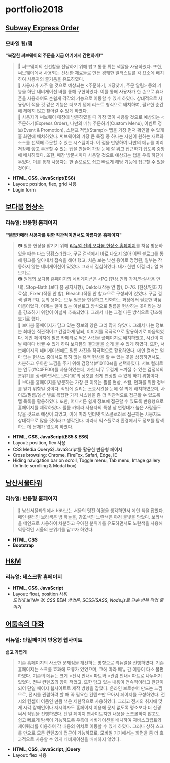 # portfolio2018
## [Subway Express Order](https://yeolire.github.io/portfolio2018/subwayExpressOrder)
### 모바일 웹/앱
**"복잡한 써브웨이의 주문을 지금 여기에서 간편하게!"**  
  >🥑 써브웨이의 신선함을 전달하기 위해 밝고 통통 튀는 색깔을 사용하였다. 또한, 써브웨이에서 사용되는 신선한 재료들로 만든 경쾌한 일러스트를 각 요소에 배치하여 사용자의 즐거움을 유도하였다.  
  >🥒 사용자가 자주 쓸 것으로 예상되는 <주문하기, 매장찾기, 주문 알림> 등의 기능을 하단 네비게이션 바를 통해 구현하였다. 이를 통해 사용자가 한 손으로 휴대폰을 사용하여도 손쉽게 각각의 기능으로 이동할 수 있게 하였다. 상대적으로 사용량이 적을 것 같은 기능은 더보기 탭에 리스트 형식으로 배치하여, 필요한 순간에 헤메지 않고 찾아갈 수 있게 하였다.  
  >🥦 사용자가 써브웨이 매장에 방문하였을 때 가장 많이 사용할 것으로 예상되는 <주문하기(Express Order), 나만의 메뉴 주문하기(Custom Menu), 이벤트 정보(Event & Promotion), 스탬프 적립(Stamp)> 탭을 가장 먼저 확인할 수 있게 홈 화면에 배치하였다. 써브웨이의 가장 큰 특징 중 하나는 자신이 원하는 재료와 소스를 선택해 주문할 수 있는 시스템이다. 이 점을 반영하여 나만의 메뉴를 미리 저장해 놓고 주문할 수 있는 <Custom Menu> 탭을 만들어 가장 눈에 잘 뛰고 접근하기 쉽도록 중앙에 배치하였다. 또한, 매장 방문시마다 사용할 것으로 예상되는 <Stamp> 탭을 우측 하단에 두었다. 이를 통해 사용자는 한 손으로도 쉽고 빠르게 해당 기능에 접근할 수 있을 것이다.
- **HTML**, **CSS**, **JavaScript(ES6)**  
- Layout: position, flex, grid 사용  
- Login form  



## [보다봄 현상소](https://yeolire.github.io/portfolio2018/bodabom)
### 리뉴얼: 반응형 홈페이지
**"필름카메라 사용자를 위한 직관적이면서도 아름다운 홈페이지"**
  >📷 필름 현상을 맡기기 위해 [리뉴얼 전의 보다봄 현상소 홈페이지](http://www.bodabom.com)를 처음 방문하였을 때는 다소 당황스러웠다. 구글 검색에서 바로 나오지 않아 어떤 블로그를 통해 링크를 알아내서 접속을 해야 했고, 처음 보는 낯선 용어로 명명된, 일부는 작동하지 않는 네비게이션이 있었다. 그래서 결심하였다. 내가 한번 이걸 리뉴얼 해보기로.  
  >📷 원래의 보다봄 홈페이지의 네비게이션은 <PQ.(현상.인화 가격/암실사용 안내), Stop-Bath.(보다 봄 공지사항), Dektol.(작동 안 함), D-76. (현상/인화 자료실), Fixer.(작동 안 함), Bleach.(작동 안 함)>으로 구성되어 있었다. 구글 검색 결과 PQ. 등의 용어는 모두 필름을 현상하고 인화하는 과정에서 필요한 약품 이름이었다. 이제는 얼마 없는 아날로그 방식으로 필름을 현상하는 곳이라는 것을 강조하기 위함이 아닐까 추측되었다. 그래서 나는 그걸 다른 방식으로 강조해보기로 했다.  
  > 📸 보다봄 홈페이지가 담고 있는 정보의 양은 그리 많지 않았다. 그래서 나는 정보는 최대한 직관적이고 간결하게 담되, 이미지를 적극적으로 활용하기로 마음먹었다. 메인 페이지에 필름 카메라로 찍은 사진을 풀페이지로 배치하였고, 시간이 지날 때마다 바뀔 수 있게 하여 보다봄의 결과물을 쉽게 볼 수 있게 하였다. 또한, 서브페이지의 네비게이션에도 필름 사진을 적극적으로 활용하였다. 메인 컬러는 얼마 없는 현상소 중에서도 특히 없는 흑백 현상을 할 수 있는 곳을 상징하면서도, 차분하고 우아한 느낌을 주기 위해 검정색(#10110e)을 선택하였다. 서브 컬러로는 연두(#C4FF00)를 사용하였는데, 자칫 너무 무겁게 느껴질 수 있는 검정색의 분위기를 상쇄하면서도 보다'봄'의 상호를 쉽게 연상할 수 있게 하기 위함이다.  
  > 📸 보다봄 홈페이지를 방문하는 가장 큰 이유는 필름 현상, 스캔, 인화를 위한 정보를 얻기 위함일 것이다. 작업에 걸리는 소요시간을 눈에 잘 띄게 배치하였으며, 사이즈/필름/옵션 별로 복잡한 가격 시스템을 좀 더 직관적으로 접근할 수 있도록 탭 목록을 활용하였다. 또한, 어디서든 쉽게 정보에 접근할 수 있도록 반응형으로 홈페이지를 제작하였다. 필름 카메라 사용자의 특성 상 연령대가 높은 사람들도 많을 것으로 예상이 되었고, 이에 따라 인터넷 익스플로러로 접근하는 사용자도 상대적으로 많을 것이라고 생각된다. 따라서 익스플로러 환경에서도 정보를 탐색하는 데 문제가 없도록 하였다.
- **HTML**, **CSS**, **JavaScript(ES5 & ES6)**  
- Layout: position, flex 사용  
- CSS Media Query와 JavaScript를 활용한 반응형 페이지
- Cross browsing: Chrome, FireFox, Safari, Edge, IE
- Hiding navigation bar on scroll, Toggle menu, Tab menu, Image gallery (Infinite scrolling & Modal box)  


## [남산서울타워](https://yeolire.github.io/portfolio2018/NamsanSeoulTower)
### 리뉴얼: 반응형 홈페이지
>  🚡 남산서울타워에서 바라보는 서울의 멋진 야경을 생각하면서 메인 색을 잡았다. 메인 컬러인 보라색은 밤 하늘을, 강조색인 노란색은 야경 불빛을 담았다. 보라색을 메인으로 사용하여 차분하고 우아한 분위기를 유도하면서도 노란색을 사용해 역동적인 서울의 분위기를 담고자 하였다.
- **HTML**, **CSS**  
- **Bootstrap**  


## [H&M](https://yeolire.github.io/portfolio2018/hm)
### 리뉴얼: 데스크탑 홈페이지
- **HTML**, **CSS**, **JavaScript**  
- Layout: float, position 사용  
*도입해 보려는 것: CSS BEM 방법론, SCSS/SASS, Node.js로 단순 반복 작업 줄이기*



## [어둠속의 대화](https://yeolire.github.io/portfolio2018/dialogueInTheDark)
### 리뉴얼: 단일페이지 반응형 웹사이트
**쉽고 가볍게**  
> 기존 홈페이지의 사소한 문제점을 개선하는 방향으로 리뉴얼을 진행하였다. 기존 홈페이지는 스크롤 효과에 오류가 있었으며, 그에 따라 메뉴 간 이동이 다소 불편하였다. 기존의 메뉴는 크게 <전시 안내> 파트와 <관람 안내> 파트로 나누어져 있었다. 전부 컨텐츠의 양이 적었고, 또한 담고 있는 내용이 연속적이라고 판단이 되어 단일 페이지 웹사이트로 제작 방향을 잡았다. 온라인 브로슈어 만드는 느낌으로, 전시를 관람하려 할 때 꼭 필요한 컨텐츠만 모아서 페이지를 구성하였다.
> 전시의 컨셉이 어둠인 만큼 색은 제한적으로 사용하였다. 그리고 전시의 취지에 맞게 시각 장애인이나 저시력자도 홈페이지 이용에 문제 없도록 평소보다 더 신경써서 작업을 진행하였다. 단일 페이지 웹사이트지만 내용을 스크롤하지 않고도 쉽고 빠르게 탐색이 가능하도록 우측에 네비게이션을 배치하여 자바스크립트와 제이쿼리를 이용하여 각 내용의 위치로  이동할 수 있게 하였다. 그러나 상하 스크롤 만으로 모든 컨텐츠에 접근이 가능하므로, 모바일 기기에서는 화면을 좀 더 효과적으로 사용할 수 있게 네비게이션을 배치하지 않았다.
- **HTML**, **CSS**, **JavaScript**, **jQuery**  
- Layout: flex 사용  
